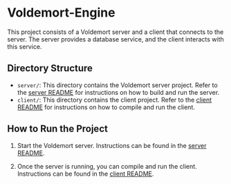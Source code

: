 # Voldemort-Engine

This project consists of a Voldemort server and a client that connects to the server. The server provides a database service, and the client interacts with this service.

## Directory Structure

- `server/`: This directory contains the Voldemort server project. Refer to the [server README](./server/voldemort-release-1.10.25-cutoff/README.md) for instructions on how to build and run the server.
- `client/`: This directory contains the client project. Refer to the [client README](./client/README.md) for instructions on how to compile and run the client.

## How to Run the Project

1. Start the Voldemort server. Instructions can be found in the [server README](./server/voldemort-release-1.10.25-cutoff/README.md).

2. Once the server is running, you can compile and run the client. Instructions can be found in the [client README](./client/README.md).
